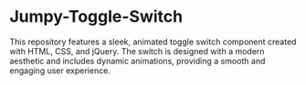 # Jumpy-Toggle-Switch
This repository features a sleek, animated toggle switch component created with HTML, CSS, and jQuery. The switch is designed with a modern aesthetic and includes dynamic animations, providing a smooth and engaging user experience.
